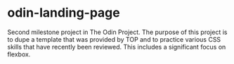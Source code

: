 # odin-landing-page
Second milestone project in The Odin Project. The purpose of this project is to dupe a template that was provided by TOP and to practice various CSS skills that have recently been reviewed. This includes a significant focus on flexbox. 

